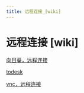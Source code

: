 ```yaml
---
title: 远程连接_[wiki]
---
```


# 远程连接 [wiki]

[向日葵，远程连接](远程连接%20[wiki]/向日葵，远程连接.md)

[todesk](远程连接%20[wiki]/todesk.md)

[vnc，远程连接](%E8%BF%9C%E7%A8%8B%E8%BF%9E%E6%8E%A5%20%5Bwiki%5D/vnc%EF%BC%8C%E8%BF%9C%E7%A8%8B%E8%BF%9E%E6%8E%A5%20b3d0c8cc58c64214aa6f4d612c488e13.md)